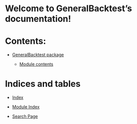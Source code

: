 <!-- GeneralBacktest documentation master file, created by
sphinx-quickstart on Mon Oct 10 17:28:04 2022.
You can adapt this file completely to your liking, but it should at least
contain the root `toctree` directive. -->
# Welcome to GeneralBacktest’s documentation!

# Contents:


* [GeneralBacktest package](GeneralBacktest.md)


    * [Module contents](GeneralBacktest.md#module-GeneralBacktest)


# Indices and tables


* [Index](genindex.md)


* [Module Index](py-modindex.md)


* [Search Page](search.md)
